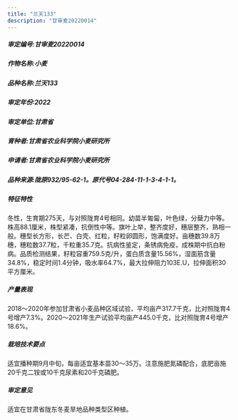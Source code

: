 ```yaml
---
title: "兰天133"
description: "甘审麦20220014"
---
```

##### 审定编号:甘审麦20220014

##### 作物名称:小麦

##### 品种名称:兰天133

##### 审定年份:2022

##### 审定单位:甘肃省

##### 育种者:甘肃省农业科学院小麦研究所

##### 申请者:甘肃省农业科学院小麦研究所

##### 品种来源:陇原932/95-62-1。原代号04-284-11-1-3-4-1-1。

##### 特征特性
冬性，生育期275天，与对照陇育4号相同。幼苗半匍匐，叶色绿，分蘖力中等。株高88.1厘米，株型紧凑，抗倒性中等。旗叶上举，整齐度好，穗层整齐，熟相一般。穗型长方形，长芒、白壳、红粒，籽粒卵圆形，饱满度好。亩穗数39.8万穗，穗粒数37.7粒，千粒重35.7克。抗病性鉴定，条锈病免疫，成株期中抗白粉病。品质检测结果，籽粒容重759.5克/升，蛋白质含量15.56%，湿面筋含量34.8%，稳定时间1.4分钟，吸水率64.7%，最大拉伸阻力103E.U，拉伸面积30平方厘米。

##### 产量表现
2018～2020年参加甘肃省小麦品种区域试验，平均亩产317.7千克，比对照陇育4号增产7.3%。2020～2021年生产试验平均亩产445.0千克，比对照陇育4号增产18.6%。

##### 栽培技术要点
适宜播种期9月中旬，每亩适宜基本苗30～35万。注意施肥氮磷配合，底肥亩施20千克二铵或10千克尿素和20千克磷肥。

##### 审定意见
适宜在甘肃省陇东冬麦旱地品种类型区种植。
